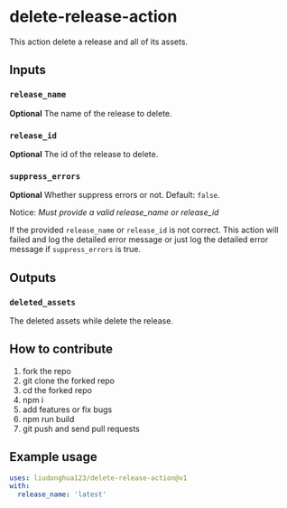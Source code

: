 # delete-release-action

This action delete a release and all of its assets.

## Inputs

### `release_name`

**Optional** The name of the release to delete.

### `release_id`

**Optional** The id of the release to delete.

### `suppress_errors`

**Optional** Whether suppress errors or not. Default: `false`.

Notice: *Must provide a valid release_name or release_id*

If the provided `release_name` or `release_id` is not correct. This action will failed and log the detailed error message or just log the detailed error message if `suppress_errors` is true.

## Outputs

### `deleted_assets`

The deleted assets while delete the release.

## How to contribute

1. fork the repo
2. git clone the forked repo
3. cd the forked repo
4. npm i
5. add features or fix bugs
6. npm run build
7. git push and send pull requests

## Example usage

```yaml
uses: liudonghua123/delete-release-action@v1
with:
  release_name: 'latest'
```
